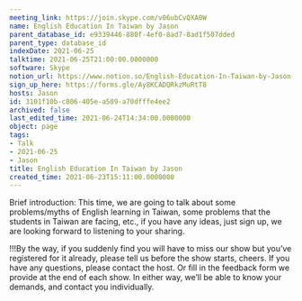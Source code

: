 ```yaml
---
meeting_link: https://join.skype.com/v06ubCvQXA0W
name: English Education In Taiwan by Jason
parent_database_id: e9339446-880f-4ef0-8ad7-8ad1f507dded
parent_type: database_id
indexDate: 2021-06-25
talktime: 2021-06-25T21:00:00.0000000
software: Skype
notion_url: https://www.notion.so/English-Education-In-Taiwan-by-Jason-3101f10bc806405ea509a70dfffe4ee2
sign_up_here: https://forms.gle/Ay8KCADQRkzMuRtT8
hosts: Jason
id: 3101f10b-c806-405e-a509-a70dfffe4ee2
archived: false
last_edited_time: 2021-06-24T14:34:00.0000000
object: page
tags:
- Talk
- 2021-06-25
- Jason
title: English Education In Taiwan by Jason
created_time: 2021-06-23T15:11:00.0000000
---
```




Brief introduction: This time, we are going to talk about some problems/myths of English learning in Taiwan, some problems that the students in Taiwan are facing, etc., if you have any ideas, just sign up, we are looking forward to listening to your sharing.

!!!By the way, if you suddenly find you will have to miss our show but you’ve registered for it already, please tell us before the show starts, cheers.
If you have any questions, please contact the host. Or fill in the feedback form we provide at the end of each show. In either way, we’ll be able to know your demands, and contact you individually.

